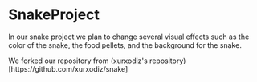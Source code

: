 # SnakeProject
In our snake project we plan to change several visual effects such as the color of the snake, the food pellets, and the background for the snake. 
<p>We forked our repository from (xurxodiz's repository) [https://github.com/xurxodiz/snake]</p>